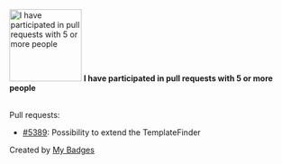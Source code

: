 <img src="https://my-badges.github.io/my-badges/pr-collaboration-5.png" alt="I have participated in pull requests with 5 or more people" title="I have participated in pull requests with 5 or more people" width="128">
<strong>I have participated in pull requests with 5 or more people</strong>
<br><br>

Pull requests:

- <a href="https://github.com/symfony/symfony/pull/5389">#5389</a>: Possibility to extend the TemplateFinder


Created by <a href="https://github.com/my-badges/my-badges">My Badges</a>